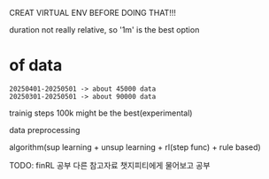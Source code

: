 CREAT VIRTUAL ENV BEFORE DOING THAT!!!

duration
    not really relative, so '1m' is the best option

# of data
    20250401-20250501 -> about 45000 data
    20250301-20250501 -> about 90000 data
    
trainig steps
    100k might be the best(experimental)

data preprocessing

algorithm(sup learning + unsup learning + rl(step func) + rule based)

TODO:
    finRL 공부
    다른 참고자료 챗지피티에게 물어보고 공부
